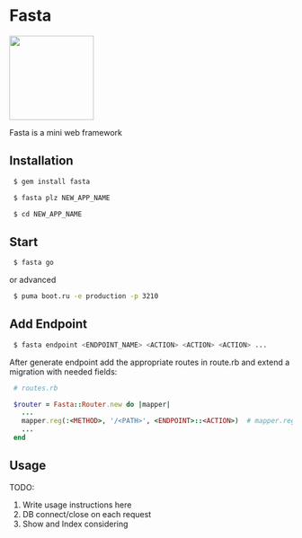 # Fasta

<img src="https://user-images.githubusercontent.com/2478436/48049394-346ac280-e1a7-11e8-946f-4f6fe5f422a8.png" width="150">


Fasta is a mini web framework

## Installation

```bash
 $ gem install fasta
```

```bash
 $ fasta plz NEW_APP_NAME
```

```bash
 $ cd NEW_APP_NAME
```

## Start

```bash
 $ fasta go
```

or advanced
```bash
 $ puma boot.ru -e production -p 3210
```

## Add Endpoint

```bash
 $ fasta endpoint <ENDPOINT_NAME> <ACTION> <ACTION> <ACTION> ...
```

After generate endpoint add the appropriate routes in route.rb and extend a migration with needed fields:

```ruby
 # routes.rb

 $router = Fasta::Router.new do |mapper|
   ...
   mapper.reg(:<METHOD>, '/<PATH>', <ENDPOINT>::<ACTION>)  # mapper.reg(:get, '/accounts', Account::Index)
   ...
 end  
```

## Usage

TODO: 
1. Write usage instructions here
2. DB connect/close on each request
3. Show and Index considering


